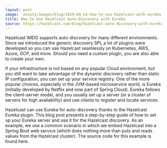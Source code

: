 ```yaml
---
layout: post
image:  assets/images/blog/2019-04-24-how-to-use-hazelcast-with-eureka.jpg
title: How to Use Hazelcast Auto-Discovery with Eureka
source: https://hazelcast.com/blog/hazelcast-auto-discovery-with-eureka/
---
```


Hazelcast IMDG supports auto-discovery for many different environments. Since we introduced the generic discovery SPI, a lot of plugins were developed so you can use Hazelcast seamlessly on Kubernetes, AWS, Azure, GCP, and more. Should you need a custom plugin, you are also able to create your own.

If your infrastructure is not based on any popular Cloud environment, but you still want to take advantage of the dynamic discovery rather than static IP configuration, you can set up your service registry. One of the more popular choices, especially in the JVM-based microservice world, is Eureka (initially developed by Netflix and now part of Spring Cloud). Eureka follows the client-server model, and you usually set up a server (or a cluster of servers for high availability) and use clients to register and locate services.

Hazelcast can use Eureka for auto-discovery thanks to the Hazelcast Eureka plugin. This blog post presents a step-by-step guide of how to set up your Eureka server and use it for the Hazelcast discovery. As an example, we use a common scenario in which we embed Hazelcast into a Spring Boot web service (which does nothing more than puts and reads values from the Hazelcast cluster). The source code for this example is found here.